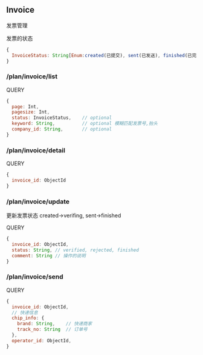 
## Invoice

发票管理

发票的状态

```javascript
{
  InvoiceStatus: String[Enum:created(已提交), sent(已发送), finished(已完成), verifing(处理中), cancelled(已取消)]
}
```

### /plan/invoice/list

QUERY
```javascript
{
  page: Int,
  pagesize: Int,
  status: InvoiceStatus,    // optional
  keyword: String,          // optional 模糊匹配发票号,抬头
  company_id: String,       // optional
}
```

### /plan/invoice/detail

QUERY
```javascript
{
  invoice_id: ObjectId
}
```

### /plan/invoice/update

更新发票状态
created->verifing, sent->finished

QUERY
```javascript
{
  invoice_id: ObjectId,
  status: String, // verified, rejected, finished
  comment: String // 操作的说明
}
```

### /plan/invoice/send

QUERY
```javascript
{
  invoice_id: ObjectId,
  // 快递信息
  chip_info: {      
    brand: String,    // 快递商家
    track_no: String  // 订单号
  },
  operator_id: ObjectId,
}
```
